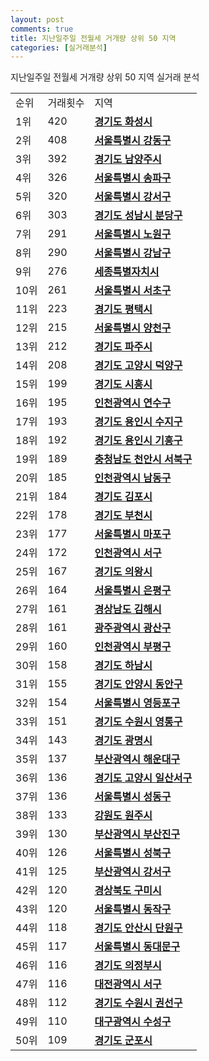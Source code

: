 ```yaml
---
layout: post
comments: true
title: 지난일주일 전월세 거개량 상위 50 지역
categories: [실거래분석]
---
```


지난일주일 전월세 거개량 상위 50 지역 실거래 분석

<table>
  <tr>
    <td>순위</td>
    <td>거래횟수</td>
    <td>지역</td>
  </tr>

  <tr>
    <td>1위</td>
    <td>420</td>
    <td colspan="4" style="font-weight: bold;"><a href="/실거래가/2021/06/24/41590.html">경기도 화성시 </a></td>
  </tr>

  <tr>
    <td>2위</td>
    <td>408</td>
    <td colspan="4" style="font-weight: bold;"><a href="/실거래가/2021/06/24/11740.html">서울특별시 강동구 </a></td>
  </tr>

  <tr>
    <td>3위</td>
    <td>392</td>
    <td colspan="4" style="font-weight: bold;"><a href="/실거래가/2021/06/24/41360.html">경기도 남양주시 </a></td>
  </tr>

  <tr>
    <td>4위</td>
    <td>326</td>
    <td colspan="4" style="font-weight: bold;"><a href="/실거래가/2021/06/24/11710.html">서울특별시 송파구 </a></td>
  </tr>

  <tr>
    <td>5위</td>
    <td>320</td>
    <td colspan="4" style="font-weight: bold;"><a href="/실거래가/2021/06/24/11500.html">서울특별시 강서구 </a></td>
  </tr>

  <tr>
    <td>6위</td>
    <td>303</td>
    <td colspan="4" style="font-weight: bold;"><a href="/실거래가/2021/06/24/41135.html">경기도 성남시 분당구 </a></td>
  </tr>

  <tr>
    <td>7위</td>
    <td>291</td>
    <td colspan="4" style="font-weight: bold;"><a href="/실거래가/2021/06/24/11350.html">서울특별시 노원구 </a></td>
  </tr>

  <tr>
    <td>8위</td>
    <td>290</td>
    <td colspan="4" style="font-weight: bold;"><a href="/실거래가/2021/06/24/11680.html">서울특별시 강남구 </a></td>
  </tr>

  <tr>
    <td>9위</td>
    <td>276</td>
    <td colspan="4" style="font-weight: bold;"><a href="/실거래가/2021/06/24/36110.html">세종특별자치시 </a></td>
  </tr>

  <tr>
    <td>10위</td>
    <td>261</td>
    <td colspan="4" style="font-weight: bold;"><a href="/실거래가/2021/06/24/11650.html">서울특별시 서초구 </a></td>
  </tr>

  <tr>
    <td>11위</td>
    <td>223</td>
    <td colspan="4" style="font-weight: bold;"><a href="/실거래가/2021/06/24/41220.html">경기도 평택시 </a></td>
  </tr>

  <tr>
    <td>12위</td>
    <td>215</td>
    <td colspan="4" style="font-weight: bold;"><a href="/실거래가/2021/06/24/11470.html">서울특별시 양천구 </a></td>
  </tr>

  <tr>
    <td>13위</td>
    <td>212</td>
    <td colspan="4" style="font-weight: bold;"><a href="/실거래가/2021/06/24/41480.html">경기도 파주시 </a></td>
  </tr>

  <tr>
    <td>14위</td>
    <td>208</td>
    <td colspan="4" style="font-weight: bold;"><a href="/실거래가/2021/06/24/41281.html">경기도 고양시 덕양구 </a></td>
  </tr>

  <tr>
    <td>15위</td>
    <td>199</td>
    <td colspan="4" style="font-weight: bold;"><a href="/실거래가/2021/06/24/41390.html">경기도 시흥시 </a></td>
  </tr>

  <tr>
    <td>16위</td>
    <td>195</td>
    <td colspan="4" style="font-weight: bold;"><a href="/실거래가/2021/06/24/28185.html">인천광역시 연수구 </a></td>
  </tr>

  <tr>
    <td>17위</td>
    <td>193</td>
    <td colspan="4" style="font-weight: bold;"><a href="/실거래가/2021/06/24/41465.html">경기도 용인시 수지구 </a></td>
  </tr>

  <tr>
    <td>18위</td>
    <td>192</td>
    <td colspan="4" style="font-weight: bold;"><a href="/실거래가/2021/06/24/41463.html">경기도 용인시 기흥구 </a></td>
  </tr>

  <tr>
    <td>19위</td>
    <td>189</td>
    <td colspan="4" style="font-weight: bold;"><a href="/실거래가/2021/06/24/44133.html">충청남도 천안시 서북구 </a></td>
  </tr>

  <tr>
    <td>20위</td>
    <td>185</td>
    <td colspan="4" style="font-weight: bold;"><a href="/실거래가/2021/06/24/28200.html">인천광역시 남동구 </a></td>
  </tr>

  <tr>
    <td>21위</td>
    <td>184</td>
    <td colspan="4" style="font-weight: bold;"><a href="/실거래가/2021/06/24/41570.html">경기도 김포시 </a></td>
  </tr>

  <tr>
    <td>22위</td>
    <td>178</td>
    <td colspan="4" style="font-weight: bold;"><a href="/실거래가/2021/06/24/41190.html">경기도 부천시 </a></td>
  </tr>

  <tr>
    <td>23위</td>
    <td>177</td>
    <td colspan="4" style="font-weight: bold;"><a href="/실거래가/2021/06/24/11440.html">서울특별시 마포구 </a></td>
  </tr>

  <tr>
    <td>24위</td>
    <td>172</td>
    <td colspan="4" style="font-weight: bold;"><a href="/실거래가/2021/06/24/28260.html">인천광역시 서구 </a></td>
  </tr>

  <tr>
    <td>25위</td>
    <td>167</td>
    <td colspan="4" style="font-weight: bold;"><a href="/실거래가/2021/06/24/41430.html">경기도 의왕시 </a></td>
  </tr>

  <tr>
    <td>26위</td>
    <td>164</td>
    <td colspan="4" style="font-weight: bold;"><a href="/실거래가/2021/06/24/11380.html">서울특별시 은평구 </a></td>
  </tr>

  <tr>
    <td>27위</td>
    <td>161</td>
    <td colspan="4" style="font-weight: bold;"><a href="/실거래가/2021/06/24/48250.html">경상남도 김해시 </a></td>
  </tr>

  <tr>
    <td>28위</td>
    <td>161</td>
    <td colspan="4" style="font-weight: bold;"><a href="/실거래가/2021/06/24/29200.html">광주광역시 광산구 </a></td>
  </tr>

  <tr>
    <td>29위</td>
    <td>160</td>
    <td colspan="4" style="font-weight: bold;"><a href="/실거래가/2021/06/24/28237.html">인천광역시 부평구 </a></td>
  </tr>

  <tr>
    <td>30위</td>
    <td>158</td>
    <td colspan="4" style="font-weight: bold;"><a href="/실거래가/2021/06/24/41450.html">경기도 하남시 </a></td>
  </tr>

  <tr>
    <td>31위</td>
    <td>155</td>
    <td colspan="4" style="font-weight: bold;"><a href="/실거래가/2021/06/24/41173.html">경기도 안양시 동안구 </a></td>
  </tr>

  <tr>
    <td>32위</td>
    <td>154</td>
    <td colspan="4" style="font-weight: bold;"><a href="/실거래가/2021/06/24/11560.html">서울특별시 영등포구 </a></td>
  </tr>

  <tr>
    <td>33위</td>
    <td>151</td>
    <td colspan="4" style="font-weight: bold;"><a href="/실거래가/2021/06/24/41117.html">경기도 수원시 영통구 </a></td>
  </tr>

  <tr>
    <td>34위</td>
    <td>143</td>
    <td colspan="4" style="font-weight: bold;"><a href="/실거래가/2021/06/24/41210.html">경기도 광명시 </a></td>
  </tr>

  <tr>
    <td>35위</td>
    <td>137</td>
    <td colspan="4" style="font-weight: bold;"><a href="/실거래가/2021/06/24/26350.html">부산광역시 해운대구 </a></td>
  </tr>

  <tr>
    <td>36위</td>
    <td>136</td>
    <td colspan="4" style="font-weight: bold;"><a href="/실거래가/2021/06/24/41287.html">경기도 고양시 일산서구 </a></td>
  </tr>

  <tr>
    <td>37위</td>
    <td>136</td>
    <td colspan="4" style="font-weight: bold;"><a href="/실거래가/2021/06/24/11200.html">서울특별시 성동구 </a></td>
  </tr>

  <tr>
    <td>38위</td>
    <td>133</td>
    <td colspan="4" style="font-weight: bold;"><a href="/실거래가/2021/06/24/42130.html">강원도 원주시 </a></td>
  </tr>

  <tr>
    <td>39위</td>
    <td>130</td>
    <td colspan="4" style="font-weight: bold;"><a href="/실거래가/2021/06/24/26230.html">부산광역시 부산진구 </a></td>
  </tr>

  <tr>
    <td>40위</td>
    <td>126</td>
    <td colspan="4" style="font-weight: bold;"><a href="/실거래가/2021/06/24/11290.html">서울특별시 성북구 </a></td>
  </tr>

  <tr>
    <td>41위</td>
    <td>125</td>
    <td colspan="4" style="font-weight: bold;"><a href="/실거래가/2021/06/24/26440.html">부산광역시 강서구 </a></td>
  </tr>

  <tr>
    <td>42위</td>
    <td>120</td>
    <td colspan="4" style="font-weight: bold;"><a href="/실거래가/2021/06/24/47190.html">경상북도 구미시 </a></td>
  </tr>

  <tr>
    <td>43위</td>
    <td>120</td>
    <td colspan="4" style="font-weight: bold;"><a href="/실거래가/2021/06/24/11590.html">서울특별시 동작구 </a></td>
  </tr>

  <tr>
    <td>44위</td>
    <td>118</td>
    <td colspan="4" style="font-weight: bold;"><a href="/실거래가/2021/06/24/41273.html">경기도 안산시 단원구 </a></td>
  </tr>

  <tr>
    <td>45위</td>
    <td>117</td>
    <td colspan="4" style="font-weight: bold;"><a href="/실거래가/2021/06/24/11230.html">서울특별시 동대문구 </a></td>
  </tr>

  <tr>
    <td>46위</td>
    <td>116</td>
    <td colspan="4" style="font-weight: bold;"><a href="/실거래가/2021/06/24/41150.html">경기도 의정부시 </a></td>
  </tr>

  <tr>
    <td>47위</td>
    <td>116</td>
    <td colspan="4" style="font-weight: bold;"><a href="/실거래가/2021/06/24/30170.html">대전광역시 서구 </a></td>
  </tr>

  <tr>
    <td>48위</td>
    <td>112</td>
    <td colspan="4" style="font-weight: bold;"><a href="/실거래가/2021/06/24/41113.html">경기도 수원시 권선구 </a></td>
  </tr>

  <tr>
    <td>49위</td>
    <td>110</td>
    <td colspan="4" style="font-weight: bold;"><a href="/실거래가/2021/06/24/27260.html">대구광역시 수성구 </a></td>
  </tr>

  <tr>
    <td>50위</td>
    <td>109</td>
    <td colspan="4" style="font-weight: bold;"><a href="/실거래가/2021/06/24/41410.html">경기도 군포시 </a></td>
  </tr>

</table>

